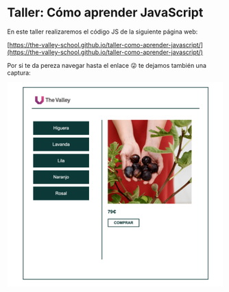# Taller: Cómo aprender JavaScript

En este taller realizaremos el código JS de la siguiente página web:

[https://the-valley-school.github.io/taller-como-aprender-javascript/](https://the-valley-school.github.io/taller-como-aprender-javascript/)

Por si te da pereza navegar hasta el enlace 😜 te dejamos también una captura:

![Resultado](./assets/imgs/resultado.png)
